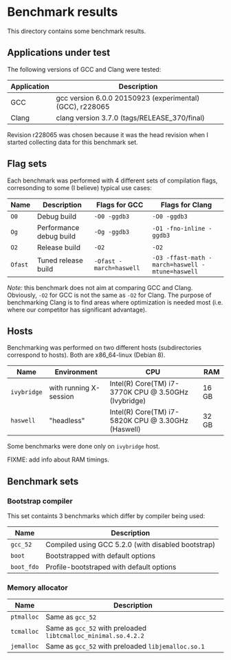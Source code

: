 # Benchmark results

This directory contains some benchmark results.

## Applications under test

The following versions of GCC and Clang were tested:

| **Application** | **Description**                                                   |
|-----------------|-------------------------------------------------------------------|
| GCC             | gcc version 6.0.0 20150923 (experimental) (GCC), r228065          |
| Clang           | clang version 3.7.0 (tags/RELEASE_370/final)                      |

Revision r228065 was chosen because it was the head revision when I started collecting data for this benchmark set.

## Flag sets

Each benchmark was performed with 4 different sets of compilation flags, corresonding to some (I believe) typical use cases:

| **Name** | **Description**         | **Flags for GCC**       | **Flags for Clang**                             |
|----------|-------------------------|-------------------------|-------------------------------------------------|
| `O0`     | Debug build             | `-O0 -ggdb3`            | `-O0 -ggdb3`                                    |
| `Og`     | Performance debug build | `-Og -ggdb3`            | `-O1 -fno-inline -ggdb3`                        |
| `O2`     | Release build           | `-O2`                   | `-O2`                                           |
| `Ofast`  | Tuned release build     | `-Ofast -march=haswell` | `-O3 -ffast-math -march=haswell -mtune=haswell` |

_Note:_ this benchmark does not aim at comparing GCC and Clang. Obviously, `-O2` for GCC is not the same as `-O2` for Clang.
The purpose of benchmarking Clang is to find areas where optimization is needed most (i.e. where our competitor has
significant advantage).

## Hosts

Benchmarking was performed on two different hosts (subdirectories correspond to hosts). Both are x86\_64-linux (Debian 8).

| **Name**    | **Environment**        | **CPU**                                              | **RAM** |
|-------------|------------------------|------------------------------------------------------|---------|
| `ivybridge` | with running X-session | Intel(R) Core(TM) i7-3770K CPU @ 3.50GHz (Ivybridge) | 16 GB   |
| `haswell`   | "headless"             | Intel(R) Core(TM) i7-5820K CPU @ 3.30GHz (Haswell)   | 32 GB   |

Some benchmarks were done only on `ivybridge` host.

FIXME: add info about RAM timings.


## Benchmark sets

### Bootstrap compiler

This set containts 3 benchmarks which differ by compiler being used:

| **Name**   | **Description**                                          |
|------------|----------------------------------------------------------|
| `gcc_52`   | Compiled using GCC 5.2.0 (with disabled bootstrap)       |
| `boot`     | Bootstrapped with default options                        |
| `boot_fdo` | Profile-bootstraped with default options                 |

### Memory allocator

| **Name**   | **Description**                                                |
|------------|----------------------------------------------------------------|
| `ptmalloc` | Same as `gcc_52`                                               |
| `tcmalloc` | Same as `gcc_52` with preloaded `libtcmalloc_minimal.so.4.2.2` |
| `jemalloc` | Same as `gcc_52` with preloaded `libjemalloc.so.1`             |